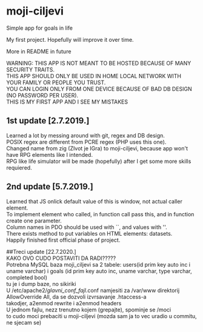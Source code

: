 # moji-ciljevi
Simple app for goals in life

My first project. Hopefully will improve it over time. 

More in README in future   

WARNING: THIS APP IS NOT MEANT TO BE HOSTED BECAUSE OF MANY SECURITY TRAITS.  
         THIS APP SHOULD ONLY BE USED IN HOME LOCAL NETWORK WITH YOUR FAMILY OR PEOPLE YOU TRUST.  
         YOU CAN LOGIN ONLY FROM ONE DEVICE BECAUSE OF BAD DB DESIGN (NO PASSWORD PER USER).    
         THIS IS MY FIRST APP AND I SEE MY MISTAKES  

1st update [2.7.2019.]
----------------------------------------------------
Learned a lot by messing around with git, regex and DB design.  
POSIX regex are different from PCRE regex (PHP uses this one).  
Changed name from zig (ZIvot je IGra) to moji-ciljevi, because app won't have RPG elements like I intended.  
RPG like life simulator will be made (hopefully) after I get some more skills requiered.  

2nd update [5.7.2019.]
----------------------------------------------------
Learned that JS onlick default value of this is window, not actual caller element.  
To implement element who called, in function call pass this, and in function create one parameter.  
Column names in PDO should be used with ``, and values with ''.  
There exists method to put variables on HTML elements: datasets.  
Happily finished first official phase of project.  
  
  
##Treci update [22.7.2020.]  
KAKO OVO CUDO POSTAVITI DA RADI?????  
Potrebna MySQL baza moji_ciljevi sa 2 tabele: users(id prim key auto inc i uname varchar) i goals (id prim key auto inc, uname varchar, type varchar, completed bool)  
tu je i dump baze, no sikiriki  
U /etc/apache2/*glavni_conf_fajl*.conf namjesiti za /var/www direktorij AllowOverride All, da se dozvoli izvrsavanje .htaccess-a  
takodjer, a2enmod rewrite i a2enmod headers  
U jednom fajlu, nezz trenutno kojem (grepajte), spominje se /moci  
to cudo moci prebaciti u moji-ciljevi (mozda sam ja to vec uradio u commitu, ne sjecam se)  
